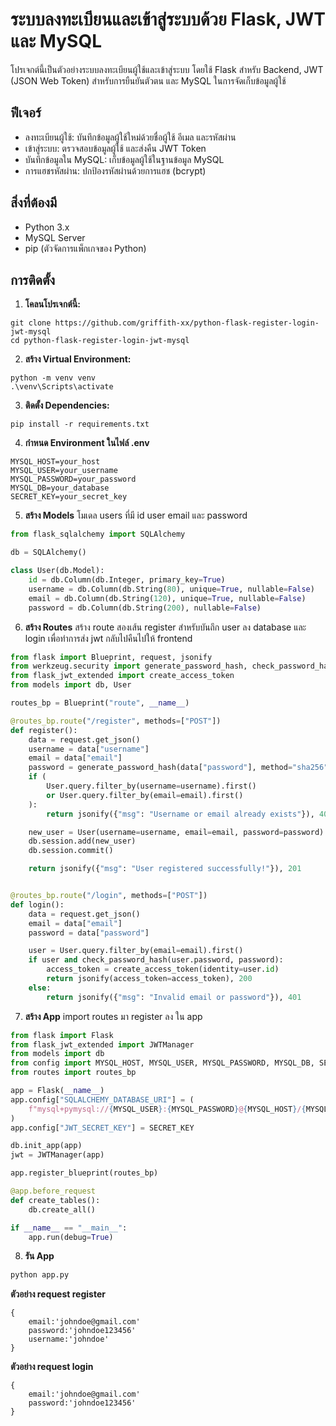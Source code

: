 # ระบบลงทะเบียนและเข้าสู่ระบบด้วย Flask, JWT และ MySQL

โปรเจกต์นี้เป็นตัวอย่างระบบลงทะเบียนผู้ใช้และเข้าสู่ระบบ โดยใช้ Flask สำหรับ Backend, JWT (JSON Web Token) สำหรับการยืนยันตัวตน และ MySQL ในการจัดเก็บข้อมูลผู้ใช้

## ฟีเจอร์
- ลงทะเบียนผู้ใช้: บันทึกข้อมูลผู้ใช้ใหม่ด้วยชื่อผู้ใช้ อีเมล และรหัสผ่าน
- เข้าสู่ระบบ: ตรวจสอบข้อมูลผู้ใช้ และส่งคืน JWT Token
- บันทึกข้อมูลใน MySQL: เก็บข้อมูลผู้ใช้ในฐานข้อมูล MySQL
- การแฮชรหัสผ่าน: ปกป้องรหัสผ่านด้วยการแฮช (bcrypt)

## สิ่งที่ต้องมี
- Python 3.x
- MySQL Server
- pip (ตัวจัดการแพ็กเกจของ Python)

## การติดตั้ง
1. **โคลนโปรเจกต์นี้:**
```
git clone https://github.com/griffith-xx/python-flask-register-login-jwt-mysql
cd python-flask-register-login-jwt-mysql
```

2. **สร้าง Virtual Environment:**
```
python -m venv venv
.\venv\Scripts\activate
```

3. **ติดตั้ง Dependencies:**
```
pip install -r requirements.txt
```

4. **กำหนด Environment ในไฟล์ .env**
```
MYSQL_HOST=your_host
MYSQL_USER=your_username
MYSQL_PASSWORD=your_password
MYSQL_DB=your_database
SECRET_KEY=your_secret_key
```

5. **สร้าง Models**
โมเดล users ที่มี id user email และ password
```python
from flask_sqlalchemy import SQLAlchemy

db = SQLAlchemy()

class User(db.Model):
    id = db.Column(db.Integer, primary_key=True)
    username = db.Column(db.String(80), unique=True, nullable=False)
    email = db.Column(db.String(120), unique=True, nullable=False)
    password = db.Column(db.String(200), nullable=False)
```

6. **สร้าง Routes**
สร้าง route สองเส้น register สำหรับบันถึก user ลง database และ login เพื่อทำการส่ง jwt กลับไปคืนไปให้ frontend
```python
from flask import Blueprint, request, jsonify
from werkzeug.security import generate_password_hash, check_password_hash
from flask_jwt_extended import create_access_token
from models import db, User

routes_bp = Blueprint("route", __name__)

@routes_bp.route("/register", methods=["POST"])
def register():
    data = request.get_json()
    username = data["username"]
    email = data["email"]
    password = generate_password_hash(data["password"], method="sha256")
    if (
        User.query.filter_by(username=username).first()
        or User.query.filter_by(email=email).first()
    ):
        return jsonify({"msg": "Username or email already exists"}), 400

    new_user = User(username=username, email=email, password=password)
    db.session.add(new_user)
    db.session.commit()

    return jsonify({"msg": "User registered successfully!"}), 201


@routes_bp.route("/login", methods=["POST"])
def login():
    data = request.get_json()
    email = data["email"]
    password = data["password"]

    user = User.query.filter_by(email=email).first()
    if user and check_password_hash(user.password, password):
        access_token = create_access_token(identity=user.id)
        return jsonify(access_token=access_token), 200
    else:
        return jsonify({"msg": "Invalid email or password"}), 401
```
7. **สร้าง App**
import routes มา register ลง ใน app
```python
from flask import Flask
from flask_jwt_extended import JWTManager
from models import db
from config import MYSQL_HOST, MYSQL_USER, MYSQL_PASSWORD, MYSQL_DB, SECRET_KEY
from routes import routes_bp

app = Flask(__name__)
app.config["SQLALCHEMY_DATABASE_URI"] = (
    f"mysql+pymysql://{MYSQL_USER}:{MYSQL_PASSWORD}@{MYSQL_HOST}/{MYSQL_DB}"
)
app.config["JWT_SECRET_KEY"] = SECRET_KEY

db.init_app(app)
jwt = JWTManager(app)

app.register_blueprint(routes_bp)

@app.before_request
def create_tables():
    db.create_all()

if __name__ == "__main__":
    app.run(debug=True)
```

8. **รัน App**
```python
python app.py
```

**ตัวอย่าง request register**
```
{
    email:'johndoe@gmail.com'
    password:'johndoe123456'
    username:'johndoe'
}
```

**ตัวอย่าง request login**
```
{
    email:'johndoe@gmail.com'
    password:'johndoe123456'
}
```